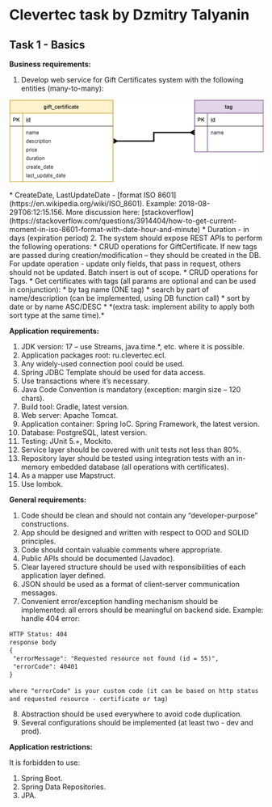 # Clevertec task by Dzmitry Talyanin

## Task 1 - Basics
**Business requirements:**
1.	Develop web service for Gift Certificates system with the following entities (many-to-many): 
<p align="center">
  <img src="./db.png">
</p>
    * CreateDate, LastUpdateDate - [format ISO 8601](https://en.wikipedia.org/wiki/ISO_8601). Example: 2018-08-29T06:12:15.156. More discussion here: [stackoverflow](https://stackoverflow.com/questions/3914404/how-to-get-current-moment-in-iso-8601-format-with-date-hour-and-minute)
    * Duration - in days (expiration period)
2.	The system should expose REST APIs to perform the following operations:
    * CRUD operations for GiftCertificate. If new tags are passed during creation/modification – they should be created in the DB. For update operation - update only fields, that pass in request, others should not be updated. Batch insert is out of scope.
    * CRUD operations for Tags.
    * Get certificates with tags (all params are optional and can be used in conjunction):
        * by tag name (ONE tag)
        * search by part of name/description (can be implemented, using DB function call)
        * sort by date or by name ASC/DESC 
        * *(extra task: implement ability to apply both sort type at the same time).*

**Application requirements:**
1.	JDK version: 17 – use Streams, java.time.*, etc. where it is possible.
2.	Application packages root: ru.clevertec.ecl.
3.	Any widely-used connection pool could be used.
4.	Spring JDBC Template should be used for data access.
5.	Use transactions where it’s necessary.
6.	Java Code Convention is mandatory (exception: margin size – 120 chars).
7.	Build tool: Gradle, latest version.
8.	Web server: Apache Tomcat.
9.	Application container: Spring IoC. Spring Framework, the latest version.
10.	Database: PostgreSQL, latest version.
11.	Testing: JUnit 5.+, Mockito.
12.	Service layer should be covered with unit tests not less than 80%.
13.	Repository layer should be tested using integration tests with an in-memory embedded database (all operations with certificates).
14.	As a mapper use Mapstruct.
15.	Use lombok.

**General requirements:**
1.	Code should be clean and should not contain any “developer-purpose” constructions.
2.	App should be designed and written with respect to OOD and SOLID principles.
3.	Code should contain valuable comments where appropriate.
4.	Public APIs should be documented (Javadoc).
5.	Clear layered structure should be used with responsibilities of each application layer defined.
6.	JSON should be used as a format of client-server communication messages.
7.	Convenient error/exception handling mechanism should be implemented: all errors should be meaningful on backend side. Example: handle 404 error:
```
HTTP Status: 404
response body    
{
 "errorMessage": "Requested resource not found (id = 55)",
 "errorCode": 40401
}

where "errorCode" is your custom code (it can be based on http status and requested resource - certificate or tag)
 ```
8.	Abstraction should be used everywhere to avoid code duplication.
9.	Several configurations should be implemented (at least two - dev and prod).

**Application restrictions:**

It is forbidden to use:
1.	Spring Boot.
2.	Spring Data Repositories.
3.	JPA.
